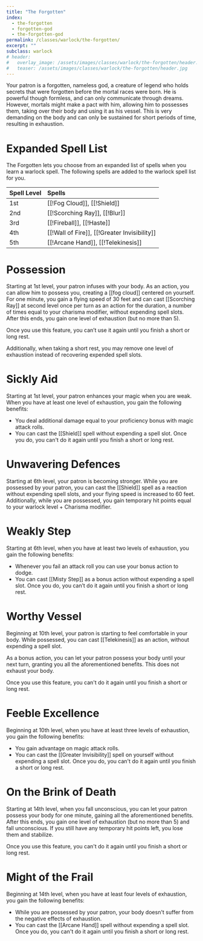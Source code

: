 ```yaml
---
title: "The Forgotten"
index:
  - the-forgotten 
  - forgotten-god
  - the-forgotten-god
permalink: /classes/warlock/the-forgotten/
excerpt: ""
subclass: warlock
# header:
#   overlay_image: /assets/images/classes/warlock/the-forgotten/header.png
#   teaser: /assets/images/classes/warlock/the-forgotten/header.jpg
---
```

Your patron is a forgotten, nameless god, a creature of legend who holds secrets that were forgotten before the mortal races were born. He is powerful though formless, and can only communicate through dreams. However, mortals might make a pact with him, allowing him to possesses them, taking over their body and using it as his vessel. This is very demanding on the body and can only be sustained for short periods of time, resulting in exhaustion.

# Expanded Spell List
The Forgotten lets you choose from an expanded list of spells when you learn a warlock spell. The following spells are added to the warlock spell list for you.

| Spell Level | Spells                                         |
| :---------- | :--------------------------------------------- |
| 1st         | [[!Fog Cloud]], [[!Shield]]            |
| 2nd         | [[!Scorching Ray]], [[!Blur]]           |
| 3rd         | [[!Fireball]], [[!Haste]]                  |
| 4th         | [[!Wall of Fire]], [[!Greater Invisibility]] |
| 5th         | [[!Arcane Hand]], [[!Telekinesis]]             |

# Possession
Starting at 1st level, your patron infuses with your body. As an action, you can allow him to possess you, creating a [[fog cloud]] centered on yourself. For one minute, you gain a flying speed of 30 feet and can cast [[Scorching Ray]] at second level once per turn as an action for the duration, a number of times equal to your charisma modifier, without expending spell slots. After this ends, you gain one level of exhaustion (but no more than 5).

Once you use this feature, you can’t use it again until you finish a short or long rest.

Additionally, when taking a short rest, you may remove one level of exhaustion instead of recovering expended spell slots.

# Sickly Aid
Starting at 1st level, your patron enhances your magic when you are weak. When you have at least one level of exhaustion, you gain the following benefits:

- You deal additional damage equal to your proficiency bonus with magic attack rolls.
- You can cast the [[Shield]] spell without expending a spell slot. Once you do, you can't do it again until you finish a short or long rest.

# Unwavering Defences
Starting at 6th level, your patron is becoming stronger. While you are possessed by your patron, you can cast the [[Shield]] spell as a reaction without expending spell slots, and your flying speed is increased to 60 feet. Additionally, while you are possessed, you gain temporary hit points equal to your warlock level + Charisma modifier.

# Weakly Step
Starting at 6th level, when you have at least two levels of exhaustion, you gain the following benefits:

- Whenever you fail an attack roll you can use your bonus action to dodge.
- You can cast [[Misty Step]] as a bonus action without expending a spell slot. Once you do, you can’t do it again until you finish a short or long rest.


# Worthy Vessel
Beginning at 10th level, your patron is starting to feel comfortable in your body. While possessed, you can cast [[Telekinesis]] as an action, without expending a spell slot.

As a bonus action, you can let your patron possess your body until your next turn, granting you all the aforementioned benefits. This does not exhaust your body.

Once you use this feature, you can't do it again until you finish a short or long rest.

# Feeble Excellence
Beginning at 10th level, when you have at least three levels of exhaustion, you gain the following benefits:

- You gain advantage on magic attack rolls.
- You can cast the [[Greater Invisibility]] spell on yourself without expending a spell slot. Once you do, you can't do it again until you finish a short or long rest.

# On the Brink of Death
Starting at 14th level, when you fall unconscious, you can let your patron possess your body for one minute, gaining all the aforementioned benefits. After this ends, you gain one level of exhaustion (but no more than 5) and fall unconscious. If you still have any temporary hit points left, you lose them and stabilize.

Once you use this feature, you can't do it again until you finish a short or long rest.

# Might of the Frail
Beginning at 14th level, when you have at least four levels of exhaustion, you gain the following benefits:

- While you are possessed by your patron, your body doesn't suffer from the negative effects of exhaustion.
- You can cast the [[Arcane Hand]] spell without expending a spell slot. Once you do, you can't do it again until you finish a short or long rest.